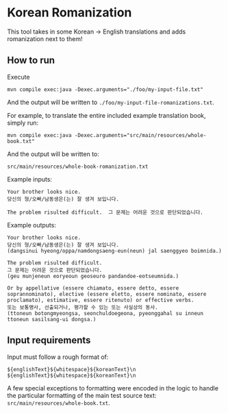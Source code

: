 # Korean Romanization

This tool takes in some Korean -> English translations and adds romanization next to them!

## How to run
Execute
```
mvn compile exec:java -Dexec.arguments="./foo/my-input-file.txt"
```
And the output will be written to `./foo/my-input-file-romanizations.txt`.

For example, to translate the entire included example translation book, simply run:
```
mvn compile exec:java -Dexec.arguments="src/main/resources/whole-book.txt"
```
And the output will be written to:
```
src/main/resources/whole-book-romanization.txt
```

Example inputs:
```
Your brother looks nice.
당신의 형/오빠/남동생은(는) 잘 생겨 보입니다.

The problem risulted difficult.  그 문제는 어려운 것으로 판단되었습니다.
```

Example outputs:
```
Your brother looks nice.
당신의 형/오빠/남동생은(는) 잘 생겨 보입니다.
(dangsinui hyeong/oppa/namdongsaeng-eun(neun) jal saenggyeo boimnida.)

The problem risulted difficult.
그 문제는 어려운 것으로 판단되었습니다.
(geu munjeneun eoryeoun geoseuro pandandoe-eotseumnida.)

Or by appellative (essere chiamato, essere detto, essere soprannominato), elective (essere eletto, essere nominato, essere proclamato), estimative, essere ritenuto) or effective verbs.
또는 보통명사, 선출되거나, 평가할 수 있는 또는 사실상의 동사.
(ttoneun botongmyeongsa, seonchuldoegeona, pyeonggahal su inneun ttoneun sasilsang-ui dongsa.)
```

## Input requirements
Input must follow a rough format of:
```
${englishText}${whitespace}${koreanText}\n
${englishText}${whitespace}${koreanText}\n
```
A few special exceptions to formatting were encoded in the logic to handle the particular
formatting of the main test source text: `src/main/resources/whole-book.txt`.
